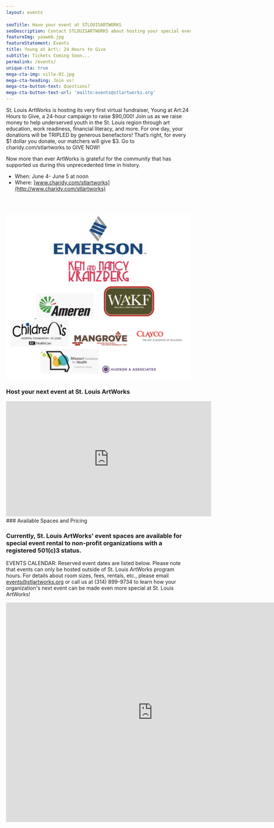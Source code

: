 ```yaml
---
layout: events

seoTitle: Have your event at STLOUISARTWORKS
seoDescription: Contact STLOUISARTWORKS about hosting your special event
featureImg: yaaweb.jpg
featureStatement: Events
title: Young at Art\: 24 Hours to Give
subtitle: Tickets Coming Soon...
permalink: /events/
unique-cta: true
mega-cta-img: ville-02.jpg
mega-cta-heading: Join us!
mega-cta-button-text: Questions?
mega-cta-button-text-url: 'mailto:events@stlartworks.org'
---
```


St. Louis ArtWorks is hosting its very first virtual fundraiser, Young at Art:24 Hours to Give, a 24-hour campaign to raise $90,000! Join us as we raise money to help underserved youth in the St. Louis region through art education, work readiness, financial literacy, and more. For one day, your donations will be TRIPLED by generous benefactors! That’s right, for every $1 dollar you donate, our matchers will give $3. Go to charidy.com/stlartworks to GIVE NOW! 

Now more than ever ArtWorks is grateful for the community that has supported us during this unprecedented time in history. 

- When: June 4- June 5 at noon
- Where: [www.charidy.com/stlartworks](http://www.charidy.com/stlartworks)

<br>
<br>

![](/images/sponsors-2020.jpg)

### Host your next event at St. Louis ArtWorks

<iframe width="560" height="315" src="https://www.youtube.com/embed/aHOn6-I_PAk" frameborder="0" allowfullscreen></iframe>

<br>
### Available Spaces and Pricing

### Currently, St. Louis ArtWorks' event spaces are available for special event rental to non-profit organizations with a registered 501(c)3 status.

EVENTS CALENDAR: Reserved event dates are listed below. Please note that events can only be hosted outside of St. Louis ArtWorks program hours. 
For details about room sizes, fees, rentals, etc., please email events@stlartworks.org or call us at (314) 899-9734 to learn how your organization's next event can be made even more special at St. Louis ArtWorks!
<iframe src="https://calendar.google.com/calendar/embed?src=stlartworks.org_ankslqc4gt7q2ohfhnof5u36l8%40group.calendar.google.com&ctz=America/Chicago" style="border: 0" width="800" height="600" frameborder="0" scrolling="no"></iframe>
